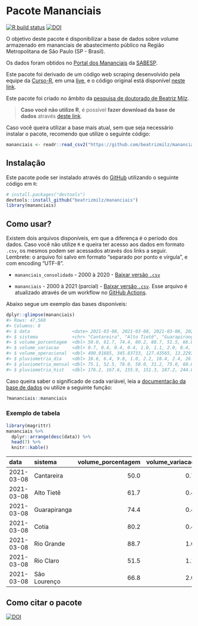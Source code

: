 
<!-- README.md is generated from README.Rmd. Please edit that file -->

# Pacote Mananciais

<!-- badges: start -->

[![R build
status](https://github.com/beatrizmilz/mananciais/workflows/R-CMD-check/badge.svg)](https://github.com/beatrizmilz/mananciais/actions)
[![DOI](https://zenodo.org/badge/DOI/10.5281/zenodo.4319745.svg)](https://doi.org/10.5281/zenodo.4319745)
<!-- badges: end -->

O objetivo deste pacote é disponibilizar a base de dados sobre volume
armazenado em mananciais de abastecimento público na Região
Metropolitana de São Paulo (SP - Brasil).

Os dados foram obtidos no [Portal dos
Mananciais](http://mananciais.sabesp.com.br/Situacao) da
[SABESP](http://site.sabesp.com.br/site/Default.aspx).

Este pacote foi derivado de um código web scraping desenvolvido pela
equipe da [Curso-R](https://www.curso-r.com/), em uma
[live](https://youtu.be/jvZIxrMmOcQ), e o código original está
disponível [neste
link](https://github.com/curso-r/lives/blob/master/drafts/20200730_scraper_sabesp.R).

Este pacote foi criado no âmbito da [pesquisa de doutorado de Beatriz
Milz](https://beatrizmilz.github.io/tese/).

> **Caso você não utilize R**, é possível **fazer download da base de
> dados** através [deste
> link](https://github.com/beatrizmilz/mananciais/raw/master/inst/extdata/mananciais.csv).

Caso você queira utilizar a base mais atual, sem que seja necessário
instalar o pacote, recomendo que utilize o seguinte código:

``` r
mananciais <- readr::read_csv2("https://github.com/beatrizmilz/mananciais/raw/master/inst/extdata/mananciais.csv")
```

## Instalação

Este pacote pode ser instalado através do [GitHub](https://github.com/)
utilizando o seguinte código em `R`:

``` r
# install.packages("devtools")
devtools::install_github("beatrizmilz/mananciais")
library(mananciais)
```

## Como usar?

Existem dois arquivos disponíveis, em que a diferença é o período dos
dados. Caso você não utilize `R` e queira ter acesso aos dados em
formato `.csv`, os mesmos podem ser acessados através dos links a
seguir. Lembrete: o arquivo foi salvo em formato “separado por ponto e
vírgula”, e com encoding “UTF-8”.

  - `mananciais_consolidado` - 2000 à 2020 - [Baixar versão
    `.csv`](https://github.com/beatrizmilz/mananciais/raw/master/inst/extdata/mananciais_consolidado.csv)

  - `mananciais` - 2000 à 2021 (parcial) - [Baixar versão
    `.csv`](https://github.com/beatrizmilz/mananciais/raw/master/inst/extdata/mananciais.csv).
    Esse arquivo é atualizado através de um workflow no [GitHub
    Actions](https://github.com/beatrizmilz/mananciais/actions).

Abaixo segue um exemplo das bases disponíveis:

``` r
dplyr::glimpse(mananciais)
#> Rows: 47,560
#> Columns: 8
#> $ data                <date> 2021-03-08, 2021-03-08, 2021-03-08, 2021-03-08, 2…
#> $ sistema             <chr> "Cantareira", "Alto Tietê", "Guarapiranga", "Cotia…
#> $ volume_porcentagem  <dbl> 50.0, 61.7, 74.4, 80.2, 88.7, 51.5, 66.8, 49.3, 61…
#> $ volume_variacao     <dbl> 0.7, 0.4, 0.4, 0.4, 1.0, 1.1, 2.0, 0.4, 0.6, 0.5, …
#> $ volume_operacional  <dbl> 490.91685, 345.83733, 127.43565, 13.22936, 99.4849…
#> $ pluviometria_dia    <dbl> 18.6, 6.4, 9.8, 1.0, 2.2, 18.4, 2.4, 26.3, 20.6, 1…
#> $ pluviometria_mensal <dbl> 75.1, 52.5, 78.0, 50.0, 31.2, 75.0, 60.6, 56.5, 46…
#> $ pluviometria_hist   <dbl> 176.2, 167.6, 155.9, 151.3, 187.2, 244.8, 196.2, 1…
```

Caso queira saber o significado de cada variável, leia a [documentação
da base de
dados](https://beatrizmilz.github.io/mananciais/reference/mananciais.html)
ou utilize a seguinte função:

``` r
?mananciais::mananciais
```

### Exemplo de tabela

``` r
library(magrittr)
mananciais %>% 
  dplyr::arrange(desc(data)) %>% 
  head(7) %>%
  knitr::kable()
```

| data       | sistema      | volume\_porcentagem | volume\_variacao | volume\_operacional | pluviometria\_dia | pluviometria\_mensal | pluviometria\_hist |
| :--------- | :----------- | ------------------: | ---------------: | ------------------: | ----------------: | -------------------: | -----------------: |
| 2021-03-08 | Cantareira   |                50.0 |              0.7 |           490.91685 |              18.6 |                 75.1 |              176.2 |
| 2021-03-08 | Alto Tietê   |                61.7 |              0.4 |           345.83733 |               6.4 |                 52.5 |              167.6 |
| 2021-03-08 | Guarapiranga |                74.4 |              0.4 |           127.43565 |               9.8 |                 78.0 |              155.9 |
| 2021-03-08 | Cotia        |                80.2 |              0.4 |            13.22936 |               1.0 |                 50.0 |              151.3 |
| 2021-03-08 | Rio Grande   |                88.7 |              1.0 |            99.48490 |               2.2 |                 31.2 |              187.2 |
| 2021-03-08 | Rio Claro    |                51.5 |              1.1 |             7.04248 |              18.4 |                 75.0 |              244.8 |
| 2021-03-08 | São Lourenço |                66.8 |              2.0 |            59.34042 |               2.4 |                 60.6 |              196.2 |

## Como citar o pacote

[![DOI](https://zenodo.org/badge/DOI/10.5281/zenodo.4319745.svg)](https://doi.org/10.5281/zenodo.4319745)
